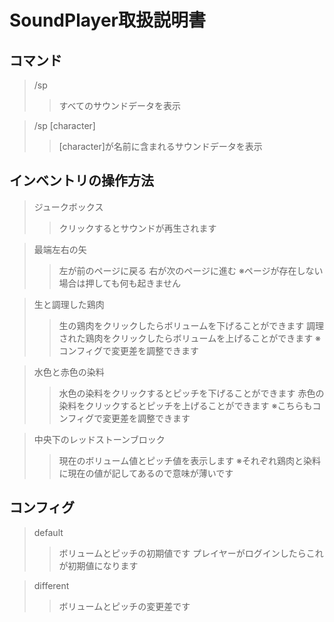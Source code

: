 # SoundPlayer取扱説明書

## コマンド
>/sp
>>すべてのサウンドデータを表示

>/sp [character]
>>[character]が名前に含まれるサウンドデータを表示

## インベントリの操作方法
>ジュークボックス
>>クリックするとサウンドが再生されます

>最端左右の矢
>>左が前のページに戻る
>>右が次のページに進む
>>※ページが存在しない場合は押しても何も起きません

>生と調理した鶏肉
>>生の鶏肉をクリックしたらボリュームを下げることができます
>>調理された鶏肉をクリックしたらボリュームを上げることができます
>>※コンフィグで変更差を調整できます

>水色と赤色の染料
>>水色の染料をクリックするとピッチを下げることができます
>>赤色の染料をクリックするとピッチを上げることができます
>>※こちらもコンフィグで変更差を調整できます

>中央下のレッドストーンブロック
>>現在のボリューム値とピッチ値を表示します
>>※それぞれ鶏肉と染料に現在の値が記してあるので意味が薄いです

## コンフィグ
>default
>>ボリュームとピッチの初期値です
>>プレイヤーがログインしたらこれが初期値になります

>different
>>ボリュームとピッチの変更差です
